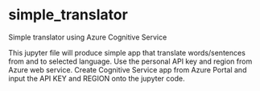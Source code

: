 # simple_translator
Simple translator using Azure Cognitive Service

This jupyter file will produce simple app that translate words/sentences from and to selected language.
Use the personal API key and region from Azure web service. Create Cognitive Service app from Azure Portal and input the API KEY and REGION onto the jupyter code.
